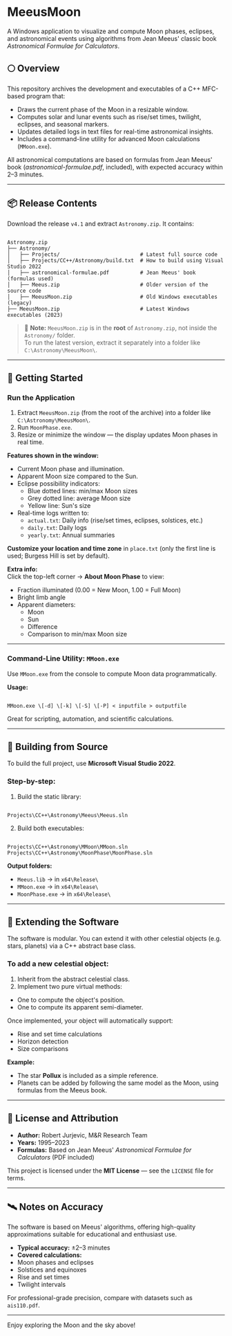 # MeeusMoon

A Windows application to visualize and compute Moon phases, eclipses, and astronomical events using algorithms from Jean Meeus' classic book *Astronomical Formulae for Calculators*.

## 🌕 Overview

This repository archives the development and executables of a C++ MFC-based program that:

- Draws the current phase of the Moon in a resizable window.
- Computes solar and lunar events such as rise/set times, twilight, eclipses, and seasonal markers.
- Updates detailed logs in text files for real-time astronomical insights.
- Includes a command-line utility for advanced Moon calculations (`MMoon.exe`).

All astronomical computations are based on formulas from Jean Meeus' book (*astronomical-formulae.pdf*, included), with expected accuracy within 2–3 minutes.

---

## 📦 Release Contents

Download the release `v4.1` and extract `Astronomy.zip`. It contains:

```

Astronomy.zip
├── Astronomy/
│   ├── Projects/                          # Latest full source code
│   ├── Projects/CC++/Astronomy/build.txt  # How to build using Visual Studio 2022
│   ├── astronomical-formulae.pdf          # Jean Meeus' book (formulas used)
│   ├── Meeus.zip                          # Older version of the source code
│   ├── MeeusMoon.zip                      # Old Windows executables (legacy)
├── MeeusMoon.zip                          # Latest Windows executables (2023)

```

> 🔧 **Note:** `MeeusMoon.zip` is in the **root** of `Astronomy.zip`, not inside the `Astronomy/` folder.  
> To run the latest version, extract it separately into a folder like `C:\Astronomy\MeeusMoon\`.

---

## 🚀 Getting Started

### Run the Application

1. Extract `MeeusMoon.zip` (from the root of the archive) into a folder like `C:\Astronomy\MeeusMoon\`.
2. Run `MoonPhase.exe`.
3. Resize or minimize the window — the display updates Moon phases in real time.

**Features shown in the window:**

- Current Moon phase and illumination.
- Apparent Moon size compared to the Sun.
- Eclipse possibility indicators:
  - Blue dotted lines: min/max Moon sizes
  - Grey dotted line: average Moon size
  - Yellow line: Sun's size
- Real-time logs written to:
  - `actual.txt`: Daily info (rise/set times, eclipses, solstices, etc.)
  - `daily.txt`: Daily logs
  - `yearly.txt`: Annual summaries

**Customize your location and time zone** in `place.txt` (only the first line is used; Burgess Hill is set by default).

**Extra info:**  
Click the top-left corner → **About Moon Phase** to view:
- Fraction illuminated (0.00 = New Moon, 1.00 = Full Moon)
- Bright limb angle
- Apparent diameters:
  - Moon
  - Sun
  - Difference
  - Comparison to min/max Moon size

---

### Command-Line Utility: `MMoon.exe`

Use `MMoon.exe` from the console to compute Moon data programmatically.

**Usage:**

```

MMoon.exe \[-d] \[-k] \[-S] \[-P] < inputfile > outputfile

```

Great for scripting, automation, and scientific calculations.

---

## 🔧 Building from Source

To build the full project, use **Microsoft Visual Studio 2022**.

### Step-by-step:

1. Build the static library:
```

Projects\CC++\Astronomy\Meeus\Meeus.sln

```

2. Build both executables:
```

Projects\CC++\Astronomy\MMoon\MMoon.sln
Projects\CC++\Astronomy\MoonPhase\MoonPhase.sln

```

**Output folders:**
- `Meeus.lib` → in `x64\Release\`
- `MMoon.exe` → in `x64\Release\`
- `MoonPhase.exe` → in `x64\Release\`

---

## 🌌 Extending the Software

The software is modular. You can extend it with other celestial objects (e.g. stars, planets) via a C++ abstract base class.

### To add a new celestial object:

1. Inherit from the abstract celestial class.
2. Implement two pure virtual methods:
- One to compute the object's position.
- One to compute its apparent semi-diameter.

Once implemented, your object will automatically support:
- Rise and set time calculations
- Horizon detection
- Size comparisons

**Example:**  
- The star **Pollux** is included as a simple reference.
- Planets can be added by following the same model as the Moon, using formulas from the Meeus book.

---

## 📜 License and Attribution

- **Author:** Robert Jurjevic, M&R Research Team  
- **Years:** 1995–2023  
- **Formulas:** Based on Jean Meeus' *Astronomical Formulae for Calculators* (PDF included)

This project is licensed under the **MIT License** — see the `LICENSE` file for terms.

---

## 🛰️ Notes on Accuracy

The software is based on Meeus' algorithms, offering high-quality approximations suitable for educational and enthusiast use.

- **Typical accuracy:** ±2–3 minutes
- **Covered calculations:**
- Moon phases and eclipses
- Solstices and equinoxes
- Rise and set times
- Twilight intervals

For professional-grade precision, compare with datasets such as `ais110.pdf`.

---

Enjoy exploring the Moon and the sky above!
